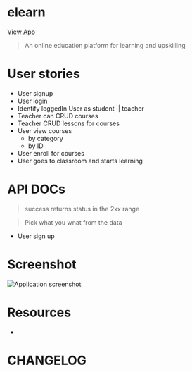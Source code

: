 # elearn
[View App](https://elearn.herokuapp.com)

> An online education platform for learning and upskilling
# User stories
- User signup
- User login
- Identify loggedIn User as student || teacher
- Teacher can CRUD courses 
- Teacher CRUD lessons for courses
- User view courses 
    - by category
    - by ID
- User enroll for courses
- User goes to classroom and starts learning

# API DOCs
> success returns status in the 2xx range

> Pick what you wnat from the data
- User sign up

# Screenshot
<img src='./screenshot.png' alt='Application screenshot'>

# Resources
- []()

# CHANGELOG